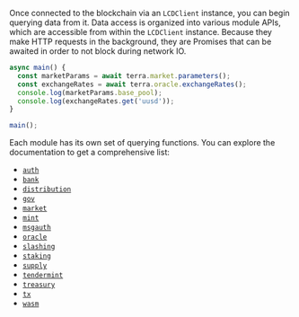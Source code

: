 Once connected to the blockchain via an `LCDClient` instance, you can begin querying data from it. Data access is organized into various module APIs, which are accessible from within the `LCDClient` instance. Because they make HTTP requests in the background, they are Promises that can be awaited in order to not block during network IO.

```ts
async main() {
  const marketParams = await terra.market.parameters();
  const exchangeRates = await terra.oracle.exchangeRates();
  console.log(marketParams.base_pool);
  console.log(exchangeRates.get('uusd'));
}

main();
```

Each module has its own set of querying functions. You can explore the documentation to get a comprehensive list:

- [`auth`](https://terra-project.github.io/terra.js/classes/client_lcd_api_authapi.authapi.html)
- [`bank`](https://terra-project.github.io/terra.js/classes/client_lcd_api_bankapi.bankapi.html)
- [`distribution`](https://terra-project.github.io/terra.js/classes/distributionapi.html)
- [`gov`](https://terra-project.github.io/terra.js/classes/distributionapi.html)
- [`market`](https://terra-project.github.io/terra.js/classes/marketapi.html)
- [`mint`](https://terra-project.github.io/terra.js/classes/mintapi.html)
- [`msgauth`](https://terra-project.github.io/terra.js/classes/msgauthapi.html)
- [`oracle`](https://terra-project.github.io/terra.js/classes/oracleapi.html)
- [`slashing`](https://terra-project.github.io/terra.js/classes/slashingapi.html)
- [`staking`](https://terra-project.github.io/terra.js/classes/stakingapi.html)
- [`supply`](https://terra-project.github.io/terra.js/classes/supplyapi.html)
- [`tendermint`](https://terra-project.github.io/terra.js/classes/tendermintapi.html)
- [`treasury`](https://terra-project.github.io/terra.js/classes/treasuryapi.html)
- [`tx`](https://terra-project.github.io/terra.js/classes/txapi.html)
- [`wasm`](https://terra-project.github.io/terra.js/classes/wasmapi.html)
